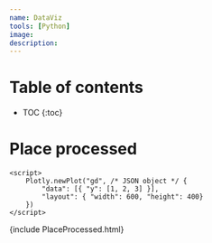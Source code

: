 ```yaml
---
name: DataViz
tools: [Python]
image:
description:
---
```


# Table of contents

* TOC
{:toc}

# Place processed

<head>
    <script src="https://cdn.plot.ly/plotly-2.16.3.min.js"></script>
</head>
<body>
    <div id="gd"></div>

    <script>
        Plotly.newPlot("gd", /* JSON object */ {
            "data": [{ "y": [1, 2, 3] }],
            "layout": { "width": 600, "height": 400}
        })
    </script>
</body>
<!-- <iframe id="igraph" scrolling="no" style="border:none;" seamless="seamless" src="https://github.com/vishalgattani/srrs/blob/main/PlaceProcessed.html"></iframe> -->


{include PlaceProcessed.html}